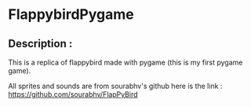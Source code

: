 # FlappybirdPygame

## Description :
This is a replica of flappybird made with pygame (this is my first pygame game).

All sprites and sounds are from sourabhv's github here is the link :
https://github.com/sourabhv/FlapPyBird
